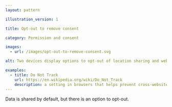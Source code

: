 ```yaml
---
layout: pattern

illustration_version: 1

title: Opt-out to remove consent

category: Permission and consent

images:
  - url: /images/opt-out-to-remove-consent.svg

alt: Two devices display options to opt-out of location sharing and web browser tracking.

examples:
  - title: Do Not Track
    url: https://en.wikipedia.org/wiki/Do_Not_Track
    description: a setting in browsers that helps prevent cross-website tracking. Some browsers have Do Not Track turned on by default.
---
```


Data is shared by default, but there is an option to opt-out.
